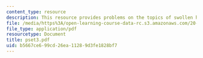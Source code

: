 ```yaml
---
content_type: resource
description: This resource provides problems on the topics of swollen hydrogels.
file: /media/https%3A/open-learning-course-data-rc.s3.amazonaws.com/20-462j-molecular-principles-of-biomaterials-spring-2006/b5667ce699cd26ea11289d3fe1828bf7_pset3.pdf
file_type: application/pdf
resourcetype: Document
title: pset3.pdf
uid: b5667ce6-99cd-26ea-1128-9d3fe1828bf7
---
```


